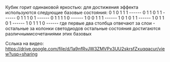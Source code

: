 Кубик горит одинаковой яркостью: для достижения эффекта используются следующие базовые состояния:
0 1 0 1 1 1 ------
0 1 1 0 1 1 ------
0 1 1 1 0 1 ------
0 1 1 1 1 0 ------
1 0 0 1 1 1 ------
1 0 1 0 1 1 ------
1 0 1 1 0 1 ------
1 0 1 1 1 0 ------
где первые два столбца отвечают за слои - остальные за колонки светодиодов
остальные состояния достигаются различнымисочетаниями этих базовых

Сслыка на видео:
https://drive.google.com/file/d/1a9nfRvJW3ZMVPx3UU2skrsfZxuqqacur/view?usp=sharing
